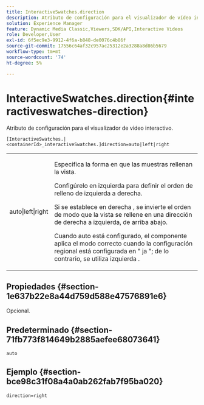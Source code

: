 ```yaml
---
title: InteractiveSwatches.direction
description: Atributo de configuración para el visualizador de vídeo interactivo.
solution: Experience Manager
feature: Dynamic Media Classic,Viewers,SDK/API,Interactive Videos
role: Developer,User
exl-id: 6f5ec9e3-9912-4f6a-b848-de0076c4b86f
source-git-commit: 17556c64af32c957ac25312e2a3288a8d86b5679
workflow-type: tm+mt
source-wordcount: '74'
ht-degree: 5%

---
```


# InteractiveSwatches.direction{#interactiveswatches-direction}

Atributo de configuración para el visualizador de vídeo interactivo.

`[InteractiveSwatches.|<containerId>_interactiveSwatches.]direction=auto|left|right`

<table id="table_441553CD34C94A58A9D7CBF772DEDDB6"> 
 <tbody> 
  <tr> 
   <td colname="col1"> <p> <span class="codeph"> auto|left|right  </span> </p> </td> 
   <td colname="col2"> <p> Especifica la forma en que las muestras rellenan la vista. </p> <p>Configúrelo en <span class="codeph"> izquierda </span> para definir el orden de relleno de izquierda a derecha. </p> <p>Si se establece en <span class="codeph"> derecha </span> , se invierte el orden de modo que la vista se rellene en una dirección de derecha a izquierda, de arriba abajo. </p> <p>Cuando <span class="codeph"> auto </span> está configurado, el componente aplica el modo correcto cuando la configuración regional está configurada en " <span class="codeph"> ja </span>"; de lo contrario, se utiliza <span class="codeph"> izquierda </span>. </p> </td> 
  </tr> 
 </tbody> 
</table>

## Propiedades {#section-1e637b22e8a44d759d588e47576891e6}

Opcional.

## Predeterminado {#section-71fb773f814649b2885aefee68073641}

`auto`

## Ejemplo {#section-bce98c31f08a4a0ab262fab7f95ba020}

```
direction=right
```
